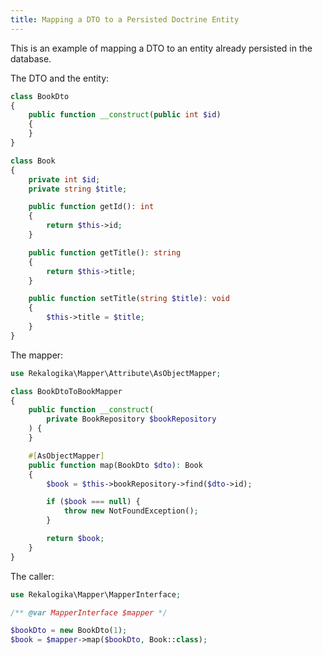 ```yaml
---
title: Mapping a DTO to a Persisted Doctrine Entity
---
```


This is an example of mapping a DTO to an entity already persisted in the
database.

The DTO and the entity:

```php
class BookDto
{
    public function __construct(public int $id)
    {
    }
}

class Book
{
    private int $id;
    private string $title;

    public function getId(): int
    {
        return $this->id;
    }

    public function getTitle(): string
    {
        return $this->title;
    }

    public function setTitle(string $title): void
    {
        $this->title = $title;
    }
}
```

The mapper:

```php
use Rekalogika\Mapper\Attribute\AsObjectMapper;

class BookDtoToBookMapper
{
    public function __construct(
        private BookRepository $bookRepository
    ) {
    }

    #[AsObjectMapper]
    public function map(BookDto $dto): Book
    {
        $book = $this->bookRepository->find($dto->id);

        if ($book === null) {
            throw new NotFoundException();
        }

        return $book;
    }
}
```

The caller:

```php
use Rekalogika\Mapper\MapperInterface;

/** @var MapperInterface $mapper */

$bookDto = new BookDto(1);
$book = $mapper->map($bookDto, Book::class);
```